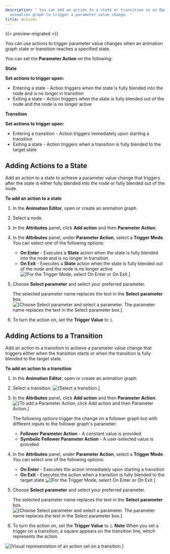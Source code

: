 ```yaml
---
description: ' You can add an action to a state or transition in an Open 3D Engine Animation Editor
  animation graph to trigger a parameter value change. '
title: Actions
---
```


{{< preview-migrated >}}

You can use actions to trigger parameter value changes when an animation graph state or transition reaches a specified state.

You can set the **Parameter Action** on the following:

**State**

**Set actions to trigger upon:**
+ Entering a state - Action triggers when the state is fully blended into the node and is no longer in transition
+ Exiting a state - Action triggers when the state is fully blended out of the node and the node is no longer active

**Transition**

**Set actions to trigger upon:**
+ Entering a transition - Action triggers immediately upon starting a transition
+ Exiting a state - Action triggers when a transition is fully blended to the target state

## Adding Actions to a State 

Add an action to a state to achieve a parameter value change that triggers after the state is either fully blended into the node or fully blended out of the node.

**To add an action to a state**

1. In the **Animation Editor**, open or create an animation graph.

1. Select a node.

1. In the **Attributes** panel, click **Add action** and then **Parameter Action**.

1. In the **Attributes** panel, under **Parameter Action**, select a **Trigger Mode**. You can select one of the following options:
   + **On Enter** - Executes a **State** action when the state is fully blended into the node and is no longer in transition
   + **On Exit** - Executes a **State** action when the state is fully blended out of the node and the node is no longer active
![\[For the Trigger Mode, select On Enter or On Exit.\]](/images/user-guide/actor-animation/char-animation-editor-actions-triggermode.png)

1. Choose **Select parameter** and select your preferred parameter.

   The selected parameter name replaces the text in the **Select parameter** box.
![\[Choose Select parameter and select a parameter. The parameter name replaces the text in the Select parameter box.\]](/images/user-guide/actor-animation/char-animation-editor-actions-selectaction.png)

1. To turn the action on, set the **Trigger Value** to `1`.

## Adding Actions to a Transition 

Add an action to a transition to achieve a parameter value change that triggers either when the transition starts or when the transition is fully blended to the target state.

**To add an action to a transition**

1. In the **Animation Editor**, open or create an animation graph.

1. Select a transition.
![\[Select a transition.\]](/images/user-guide/actor-animation/char-animation-editor-actions-transition.png)

1. In the **Attributes** panel, click **Add action** and then **Parameter Action**.
![\[To add a Parameter Action, click Add action and then Parameter Action.\]](/images/user-guide/actor-animation/char-animation-editor-actions-addaction-transition.png)

   The following options trigger the change on a follower graph but with different inputs to the follower graph's parameter:
   + **Follower Parameter Action** - A constant value is provided
   + **Symbolic Follower Parameter Action** - A user-selected value is provided

1. In the **Attributes** panel, under **Parameter Action**, select a **Trigger Mode**. You can select one of the following options:
   + **On Enter** - Executes the action immediately upon starting a transition
   + **On Exit** - Executes the action when a transition is fully blended to the target state
![\[For the Trigger Mode, select On Enter or On Exit.\]](/images/user-guide/actor-animation/char-animation-editor-actions-triggermode.png)

1. Choose **Select parameter** and select your preferred parameter.

   The selected parameter name replaces the text in the **Select parameter** box.
![\[Choose Select parameter and select a parameter. The parameter name replaces the text in the Select parameter box.\]](/images/user-guide/actor-animation/char-animation-editor-actions-selectaction.png)

1. To turn the action on, set the **Trigger Value** to `1`.
**Note**
When you set a trigger on a transition, a square appears on the transition line, which represents the action.

![\[Visual representation of an action set on a transition.\]](/images/user-guide/actor-animation/char-animation-editor-actions-square.png)
